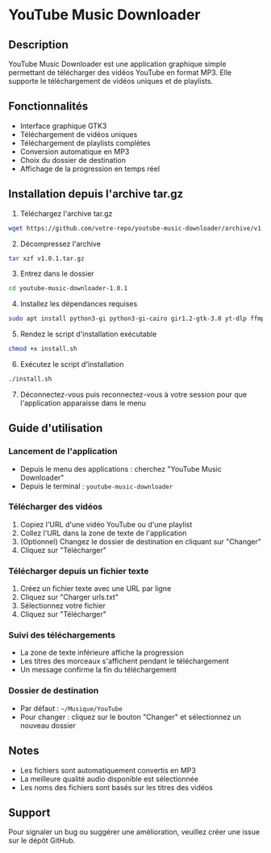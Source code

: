 # YouTube Music Downloader

## Description
YouTube Music Downloader est une application graphique simple permettant de télécharger des vidéos YouTube en format MP3. Elle supporte le téléchargement de vidéos uniques et de playlists.

## Fonctionnalités
- Interface graphique GTK3
- Téléchargement de vidéos uniques
- Téléchargement de playlists complètes
- Conversion automatique en MP3
- Choix du dossier de destination
- Affichage de la progression en temps réel

## Installation depuis l'archive tar.gz

1. Téléchargez l'archive tar.gz
```bash
wget https://github.com/votre-repo/youtube-music-downloader/archive/v1.0.1.tar.gz
```

2. Décompressez l'archive
```bash
tar xzf v1.0.1.tar.gz
```

3. Entrez dans le dossier
```bash
cd youtube-music-downloader-1.0.1
```

4. Installez les dépendances requises
```bash
sudo apt install python3-gi python3-gi-cairo gir1.2-gtk-3.0 yt-dlp ffmpeg
```

5. Rendez le script d'installation exécutable
```bash
chmod +x install.sh
```

6. Exécutez le script d'installation
```bash
./install.sh
```

7. Déconnectez-vous puis reconnectez-vous à votre session pour que l'application apparaisse dans le menu

## Guide d'utilisation

### Lancement de l'application
- Depuis le menu des applications : cherchez "YouTube Music Downloader"
- Depuis le terminal : `youtube-music-downloader`

### Télécharger des vidéos
1. Copiez l'URL d'une vidéo YouTube ou d'une playlist
2. Collez l'URL dans la zone de texte de l'application
3. (Optionnel) Changez le dossier de destination en cliquant sur "Changer"
4. Cliquez sur "Télécharger"

### Télécharger depuis un fichier texte
1. Créez un fichier texte avec une URL par ligne
2. Cliquez sur "Charger urls.txt"
3. Sélectionnez votre fichier
4. Cliquez sur "Télécharger"

### Suivi des téléchargements
- La zone de texte inférieure affiche la progression
- Les titres des morceaux s'affichent pendant le téléchargement
- Un message confirme la fin du téléchargement

### Dossier de destination
- Par défaut : `~/Musique/YouTube`
- Pour changer : cliquez sur le bouton "Changer" et sélectionnez un nouveau dossier

## Notes
- Les fichiers sont automatiquement convertis en MP3
- La meilleure qualité audio disponible est sélectionnée
- Les noms des fichiers sont basés sur les titres des vidéos

## Support
Pour signaler un bug ou suggérer une amélioration, veuillez créer une issue sur le dépôt GitHub. 